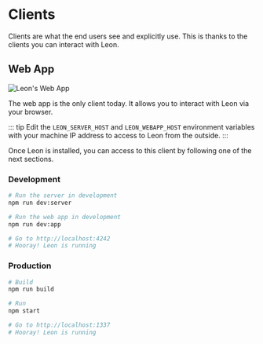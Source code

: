 # Clients

Clients are what the end users see and explicitly use. This is thanks to the clients you can interact with Leon.

## Web App

![Leon's Web App](/assets/img/web-app_client_en.png "Leon's Web App")

The web app is the only client today. It allows you to interact with Leon via your browser.

::: tip
Edit the `LEON_SERVER_HOST` and `LEON_WEBAPP_HOST` environment variables with your machine IP address to access to Leon from the outside.
:::

Once Leon is installed, you can access to this client by following one of the next sections.

### Development

```bash
# Run the server in development
npm run dev:server

# Run the web app in development
npm run dev:app

# Go to http://localhost:4242
# Hooray! Leon is running
```

### Production

```bash
# Build
npm run build

# Run
npm start

# Go to http://localhost:1337
# Hooray! Leon is running
```
